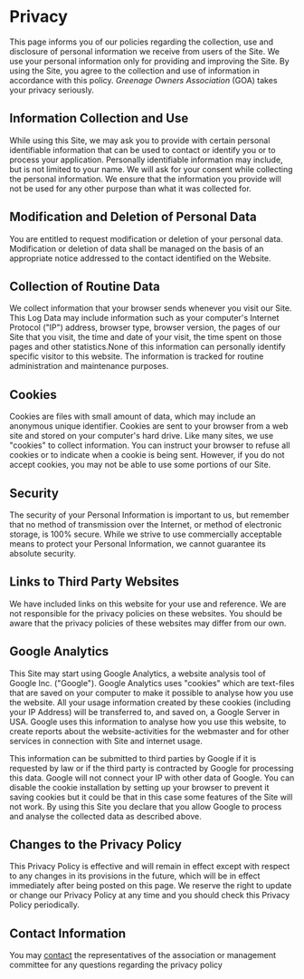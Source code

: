 # Privacy

This page informs you of our policies regarding the collection, use and disclosure of personal information we receive from users of the Site. We use your personal information only for providing and improving the Site. By using the Site, you agree to the collection and use of information in accordance with this policy. *Greenage Owners Association* (GOA) takes your privacy seriously. 

## Information Collection and Use

While using this Site, we may ask you to provide with certain personal identifiable information that can be used to contact or identify you or to process your application. Personally identifiable information may include, but is not limited to your name. We will ask for your consent while collecting the personal information. We ensure that the information you provide will not be used for any other purpose than what it was collected for.

## Modification and Deletion of Personal Data

You are entitled to request modification or deletion of your personal data. Modification or deletion of data shall be managed on the basis of an appropriate notice addressed to the contact identified on the Website.

## Collection of Routine Data

We collect information that your browser sends whenever you visit our Site. This Log Data may include information such as your computer's Internet Protocol ("IP") address, browser type, browser version, the pages of our Site that you visit, the time and date of your visit, the time spent on those pages and other statistics.None of this information can personally identify specific visitor to this website. The information is tracked for routine administration and maintenance purposes.

## Cookies

Cookies are files with small amount of data, which may include an anonymous unique identifier. Cookies are sent to your browser from a web site and stored on your computer's hard drive. Like many sites, we use "cookies" to collect information. You can instruct your browser to refuse all cookies or to indicate when a cookie is being sent. However, if you do not accept cookies, you may not be able to use some portions of our Site.

## Security

The security of your Personal Information is important to us, but remember that no method of transmission over the Internet, or method of electronic storage, is 100% secure. While we strive to use commercially acceptable means to protect your Personal Information, we cannot guarantee its absolute security.

## Links to Third Party Websites

We have included links on this website for your use and reference. We are not responsible for the privacy policies on these websites. You should be aware that the privacy policies of these websites may differ from our own.

## Google Analytics

This Site may start using Google Analytics, a website analysis tool of Google Inc. ("Google"). Google Analytics uses "cookies" which are text-files that are saved on your computer to make it possible to analyse how you use the website. All your usage information created by these cookies (including your IP Address) will be transferred to, and saved on, a Google Server in USA. Google uses this information to analyse how you use this website, to create reports about the website-activities for the webmaster and for other services in connection with Site and internet usage.

This information can be submitted to third parties by Google if it is requested by law or if the third party is contracted by Google for processing this data. Google will not connect your IP with other data of Google. You can disable the cookie installation by setting up your browser to prevent it saving cookies but it could be that in this case some features of the Site will not work. By using this Site you declare that you allow Google to process and analyse the collected data as described above.

## Changes to the Privacy Policy

This Privacy Policy is effective and will remain in effect except with respect to any changes in its provisions in the future, which will be in effect immediately after being posted on this page. We reserve the right to update or change our Privacy Policy at any time and you should check this Privacy Policy periodically.

## Contact Information

You may [contact](/contact) the representatives of the association or management committee for any questions regarding the privacy policy